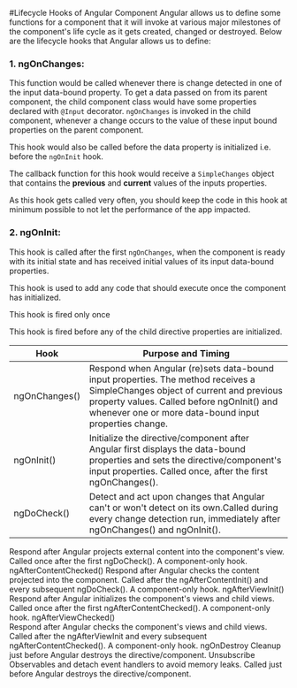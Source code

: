 #Lifecycle Hooks of Angular Component
Angular allows us to define some functions for a component that it will invoke at various major milestones of the component's life cycle as it gets created, changed or destroyed. Below are the lifecycle hooks that Angular allows us to define:

### 1. ngOnChanges:
This function would be called whenever there is change detected in one of the input data-bound property. 
To get a data passed on from its parent component, the child component class would have some properties declared with  `@Input` decorator. `ngOnChanges` is invoked in the child component, whenever a change occurs to the value of these input bound properties on the parent component.

This hook would also be called before the data property is initialized i.e. before the `ngOnInit` hook. 

The callback function for this hook would receive a `SimpleChanges` object that contains the **previous** and **current** values of the inputs properties. 

As this hook gets called very often, you should keep the code in this hook at minimum possible to not let the performance of the app impacted.

### 2. ngOnInit:
This hook is called after the first `ngOnChanges`, when the component is ready with its initial state and has received initial values of its input data-bound properties.

This hook is used to add any code that should execute once the component has initialized.

This hook is fired only once

This hook is fired before any of the child directive properties are initialized.


| Hook | Purpose and Timing |
|----|----|
| ngOnChanges()| Respond when Angular (re)sets data-bound input properties. The method receives a SimpleChanges object of current and previous property values. Called before ngOnInit() and whenever one or more data-bound input properties change.|
| ngOnInit()| Initialize the directive/component after Angular first displays the data-bound properties and sets the directive/component's input properties. Called once, after the first ngOnChanges().|
|ngDoCheck()|Detect and act upon changes that Angular can't or won't detect on its own.Called during every change detection run, immediately after ngOnChanges() and ngOnInit().|
Respond after Angular projects external content into the component's view. Called once after the first ngDoCheck(). A component-only hook.
ngAfterContentChecked()	
Respond after Angular checks the content projected into the component.
Called after the ngAfterContentInit() and every subsequent ngDoCheck().
A component-only hook.
ngAfterViewInit()	
Respond after Angular initializes the component's views and child views.
Called once after the first ngAfterContentChecked().
A component-only hook.
ngAfterViewChecked()	
Respond after Angular checks the component's views and child views.
Called after the ngAfterViewInit and every subsequent ngAfterContentChecked().
A component-only hook.
ngOnDestroy	
Cleanup just before Angular destroys the directive/component. Unsubscribe Observables and detach event handlers to avoid memory leaks.
Called just before Angular destroys the directive/component.
